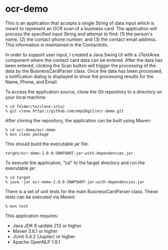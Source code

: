 # ocr-demo
This is an application that accepts a single String of data input which is meant to represent an OCR scan of a business card. 
The application will process the specified input String and attempt to find: (1) the person's name, (2) the contact phone number, 
and (3) the contact email address. This information is maintained in the ContactInfo.

In order to support user input, I created a Java Swing UI with a JTextArea component where the contact card data can be entered. 
After the data has been entered, clicking the Scan button will trigger the processing of the data by the BusinessCardParser class. 
Once the data has been processed, a notification dialog is displayed to show the processing results for the Name, Phone, and Email.

To access the application source, clone the Git repository to a directory on your local machine:
```
% cd folder/to/clone-into/
% git clone https://github.com/emp26git/ocr-demo.git
```

After cloning the repository, the application can be built using Maven:
```
% cd ocr-demo/ocr-demo
% mvn clean package
```

This should build the executable jar file:
```
target/ocr-demo-1.0.0-SNAPSHOT-jar-with-dependencies.jar
```

To execute the application, "cd" to the target directory and run the executable jar:
```
% cd target
% java -jar ocr-demo-1.0.0-SNAPSHOT-jar-with-dependencies.jar
```

There is a set of unit tests for the main BusinessCardParser class. These tests can be executed via Maven:
```
% mvn test
```

This application requires:
- Java JDK 8 update 212 or higher
- Maven 3.6.1 or higher
- JUnit 5.4.2 (Jupiter) or higher
- Apache OpenNLP 1.9.1
